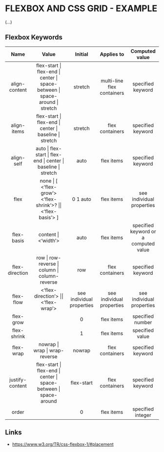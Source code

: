 # FLEXBOX AND CSS GRID - EXAMPLE

(...)

## Flexbox Keywords

|       Name      |                                      Value                                     |          Initial          |         Applies to         |                       Com­puted value                       |
|:---------------:|:------------------------------------------------------------------------------:|:-------------------------:|:--------------------------:|:-----------------------------------------------------------:|
|  align-content  | flex-start \| flex-end \| center \| space-between \| space-around   \| stretch |          stretch          | multi-line flex containers | specified keyword                                           |
|   align-items   | flex-start \| flex-end \| center \| baseline \| stretch                        |          stretch          | flex containers            | specified keyword                                           |
|    align-self   | auto \| flex-start \| flex-end \| center \| baseline \| stretch                |            auto           | flex items                 | specified keyword                                           |
|       flex      | none \| [ <‘flex-grow’> <‘flex-shrink’>? \|\|   <‘flex-basis’> ]               |          0 1 auto         | flex items                 | see individual properties                                   |
|    flex-basis   | content \| <‘width’>                                                           |            auto           | flex items                 | specified keyword or a computed <length-percentage>   value |
|  flex-direction | row \| row-reverse \| column \| column-reverse                                 |            row            | flex containers            | specified keyword                                           |
|    flex-flow    | <‘flex-direction’> \|\| <‘flex-wrap’>                                          | see individual properties | see individual properties  | see individual properties                                   |
|    flex-grow    | <number>                                                                       |             0             | flex items                 | specified number                                            |
|   flex-shrink   | <number>                                                                       |             1             | flex items                 | specified value                                             |
|    flex-wrap    | nowrap \| wrap \| wrap-reverse                                                 |           nowrap          | flex containers            | specified keyword                                           |
| justify-content | flex-start \| flex-end \| center \| space-between \| space-around              |         flex-start        | flex containers            | specified keyword                                           |
|      order      | <integer>                                                                      |             0             | flex items                 | specified integer                                           |

## Links

* https://www.w3.org/TR/css-flexbox-1/#placement
